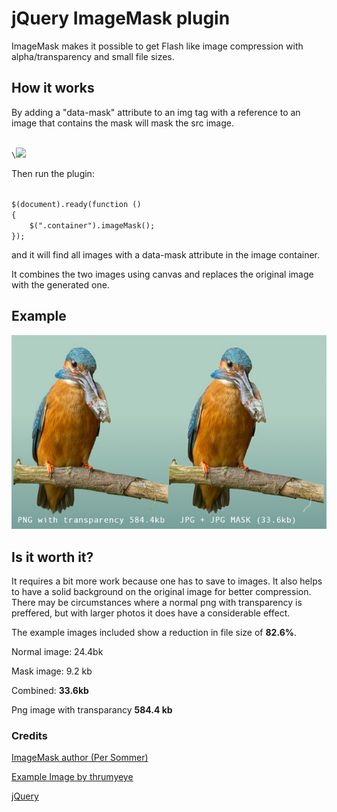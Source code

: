 # jQuery ImageMask plugin

ImageMask makes it possible to get Flash like image compression with alpha/transparency and small file sizes.

## How it works

By adding a "data-mask" attribute to an img tag with a reference to an image that contains the mask will mask the src image.

<code>
\<img src="path-to-main-image.jpg" data-mask="path-to-mask-image.jpg">
</code>

Then run the plugin:

<code>
$(document).ready(function ()
{
	$(".container").imageMask();
});
</code>

and it will find all images with a data-mask attribute in the image container.

It combines the two images using canvas and replaces the original image with the generated one.

## Example

![Example Image](exampleimage.jpg "Example Image")

## Is it worth it?
It requires a bit more work because one has to save to images. It also helps to have a solid background on the original image for better compression. There may be circumstances where a normal png with transparency is preffered, but with larger photos it does have a considerable effect.

The example images included show a reduction in file size of __82.6%__.

Normal image: 24.4bk

Mask image: 9.2 kb

Combined: __33.6kb__

Png image with transparancy __584.4 kb__



### Credits
[ImageMask author (Per Sommer)](http://www.persommer.com)

[Example Image by thrumyeye](http://thrumyeye.deviantart.com/art/Big-Fish-180038065)

[jQuery](http://jquery.com)
